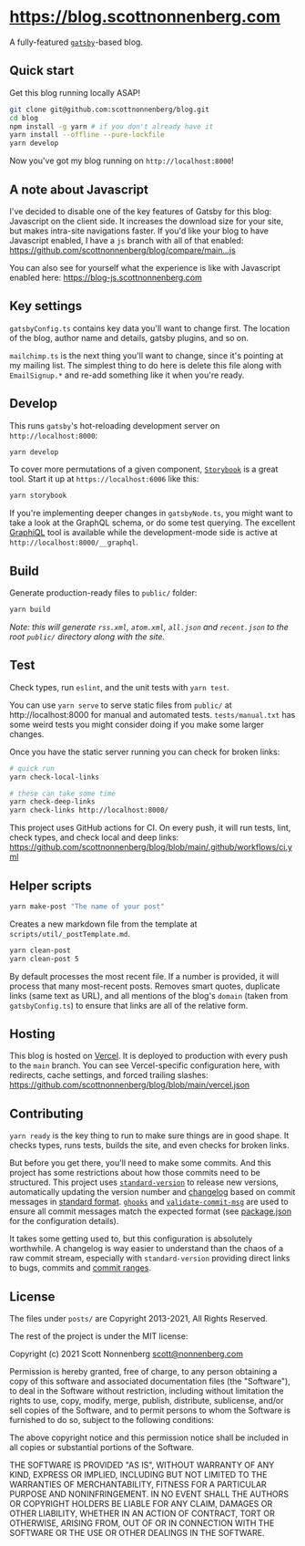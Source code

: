 # https://blog.scottnonnenberg.com

A fully-featured [`gatsby`](https://www.gatsbyjs.com/)-based blog.

## Quick start

Get this blog running locally ASAP!

```bash
git clone git@github.com:scottnonnenberg/blog.git
cd blog
npm install -g yarn # if you don't already have it
yarn install --offline --pure-lockfile
yarn develop
```

Now you've got my blog running on `http://localhost:8000`!

## A note about Javascript

I've decided to disable one of the key features of Gatsby for this blog: Javascript on the client side. It increases the download size for your site, but makes intra-site navigations faster. If you'd like your blog to have Javascript enabled, I have a `js` branch with all of that enabled: https://github.com/scottnonnenberg/blog/compare/main...js

You can also see for yourself what the experience is like with Javascript enabled here: https://blog-js.scottnonnenberg.com

## Key settings

`gatsbyConfig.ts` contains key data you'll want to change first. The location of the blog, author name and details, gatsby plugins, and so on.

`mailchimp.ts` is the next thing you'll want to change, since it's pointing at my mailing list. The simplest thing to do here is delete this file along with `EmailSignup.*` and re-add something like it when you're ready.

## Develop

This runs `gatsby`'s hot-reloading development server on `http://localhost:8000`:

```bash
yarn develop
```

To cover more permutations of a given component, [`Storybook`](https://storybook.js.org/) is a great tool. Start it up at `https://localhost:6006` like this:

```bash
yarn storybook
```

If you're implementing deeper changes in `gatsbyNode.ts`, you might want to take a look at the GraphQL schema, or do some test querying. The excellent [GraphiQL](https://github.com/graphql/graphiql/tree/main/packages/graphiql#readme) tool is available while the development-mode side is active at `http://localhost:8000/__graphql`.

## Build

Generate production-ready files to `public/` folder:

```bash
yarn build
```

_Note: this will generate `rss.xml`, `atom.xml`, `all.json` and `recent.json` to the root `public/` directory along with the site._

## Test

Check types, run `eslint`, and the unit tests with `yarn test`.

You can use `yarn serve` to serve static files from `public/` at http://localhost:8000 for manual and automated tests. `tests/manual.txt` has some weird tests you might consider doing if you make some larger changes.

Once you have the static server running you can check for broken links:

```bash
# quick run
yarn check-local-links

# these can take some time
yarn check-deep-links
yarn check-links http://localhost:8000/
```

This project uses GitHub actions for CI. On every push, it will run tests, lint, check types, and check local and deep links: https://github.com/scottnonnenberg/blog/blob/main/.github/workflows/ci.yml

## Helper scripts

```bash
yarn make-post "The name of your post"
```

Creates a new markdown file from the template at `scripts/util/_postTemplate.md`.

```bash
yarn clean-post
yarn clean-post 5
```

By default processes the most recent file. If a number is provided, it will process that many most-recent posts. Removes smart quotes, duplicate links (same text as URL), and all mentions of the blog's `domain` (taken from `gatsbyConfig.ts`) to ensure that links are all of the relative form.

## Hosting

This blog is hosted on [Vercel](https://vercel.com/). It is deployed to production with every push to the `main` branch. You can see Vercel-specific configuration here, with redirects, cache settings, and forced trailing slashes: https://github.com/scottnonnenberg/blog/blob/main/vercel.json

## Contributing

`yarn ready` is the key thing to run to make sure things are in good shape. It checks types, runs tests, builds the site, and even checks for broken links.

But before you get there, you'll need to make some commits. And this project has some restrictions about how those commits need to be structured. This project uses [`standard-version`](https://github.com/conventional-changelog/standard-version) to release new versions, automatically updating the version number and [changelog](https://github.com/scottnonnenberg/blog/blob/master/CHANGELOG.md) based on commit messages in [standard format](https://github.com/bcoe/conventional-changelog-standard/blob/master/convention.md). [`ghooks`](https://github.com/gtramontina/ghooks) and [`validate-commit-msg`](https://github.com/kentcdodds/validate-commit-msg) are used to ensure all commit messages match the expected format (see [package.json](https://github.com/scottnonnenberg/blog/blob/master/package.json) for the configuration details).

It takes some getting used to, but this configuration is absolutely worthwhile. A changelog is way easier to understand than the chaos of a raw commit stream, especially with `standard-version` providing direct links to bugs, commits and [commit ranges](https://github.com/scottnonnenberg/blog/compare/v0.5.0...v0.6.0).

## License

The files under `posts/` are Copyright 2013-2021, All Rights Reserved.

The rest of the project is under the MIT license:

Copyright (c) 2021 Scott Nonnenberg <scott@nonnenberg.com>

Permission is hereby granted, free of charge, to any person obtaining a copy of this software and
associated documentation files (the "Software"), to deal in the Software without restriction,
including without limitation the rights to use, copy, modify, merge, publish, distribute,
sublicense, and/or sell copies of the Software, and to permit persons to whom the Software is
furnished to do so, subject to the following conditions:

The above copyright notice and this permission notice shall be included in all copies or
substantial portions of the Software.

THE SOFTWARE IS PROVIDED "AS IS", WITHOUT WARRANTY OF ANY KIND, EXPRESS OR IMPLIED, INCLUDING BUT
NOT LIMITED TO THE WARRANTIES OF MERCHANTABILITY, FITNESS FOR A PARTICULAR PURPOSE AND
NONINFRINGEMENT. IN NO EVENT SHALL THE AUTHORS OR COPYRIGHT HOLDERS BE LIABLE FOR ANY CLAIM,
DAMAGES OR OTHER LIABILITY, WHETHER IN AN ACTION OF CONTRACT, TORT OR OTHERWISE, ARISING FROM, OUT
OF OR IN CONNECTION WITH THE SOFTWARE OR THE USE OR OTHER DEALINGS IN THE SOFTWARE.
